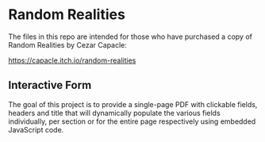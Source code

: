 # Random Realities
The files in this repo are intended for those who have purchased a copy of Random Realities by Cezar Capacle:

https://capacle.itch.io/random-realities

## Interactive Form
The goal of this project is to provide a single-page PDF with clickable fields, headers and title that will dynamically populate the various fields individually, per section or for the entire page respectively using embedded JavaScript code.